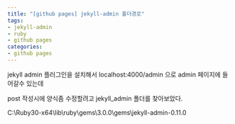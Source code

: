 ```yaml
---
title: "[github pages] jekyll-admin 폴더경로"
tags:
- jekyll-admin
- ruby
- github pages
categories:
- github pages
---
```


jekyll admin 플러그인을 설치해서 localhost:4000/admin 으로 admin 페이지에 들어갈수 있는데

post 작성시에 양식좀 수정할려고 jekyll_admin 폴더를 찾아보았다.


C:\Ruby30-x64\lib\ruby\gems\3.0.0\gems\jekyll-admin-0.11.0
